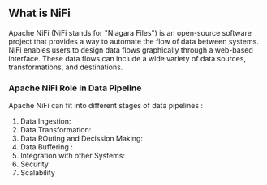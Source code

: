 ## What is NiFi

Apache NiFi (NiFi stands for "Niagara Files") is an open-source software project that provides a way to automate the flow of data between systems. NiFi enables users to design data flows graphically through a web-based interface. These data flows can include a wide variety of data sources, transformations, and destinations.

### Apache NiFi Role in Data Pipeline
Apache NiFi can fit into different stages of data pipelines :

1. Data Ingestion:
2. Data Transformation:
3. Data ROuting and Decission Making:
4. Data Buffering : 
5. Integration with other Systems:
6. Security
7. Scalability
